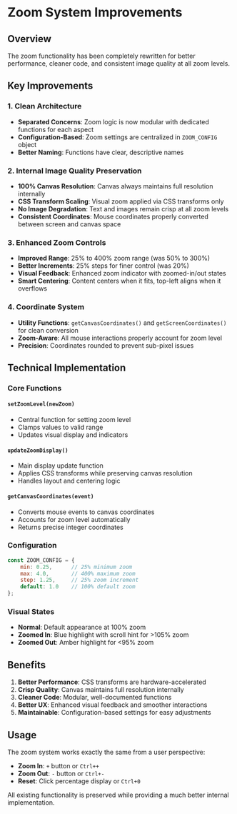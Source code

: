 # Zoom System Improvements

## Overview
The zoom functionality has been completely rewritten for better performance, cleaner code, and consistent image quality at all zoom levels.

## Key Improvements

### 1. **Clean Architecture**
- **Separated Concerns**: Zoom logic is now modular with dedicated functions for each aspect
- **Configuration-Based**: Zoom settings are centralized in `ZOOM_CONFIG` object
- **Better Naming**: Functions have clear, descriptive names

### 2. **Internal Image Quality Preservation**
- **100% Canvas Resolution**: Canvas always maintains full resolution internally
- **CSS Transform Scaling**: Visual zoom applied via CSS transforms only
- **No Image Degradation**: Text and images remain crisp at all zoom levels
- **Consistent Coordinates**: Mouse coordinates properly converted between screen and canvas space

### 3. **Enhanced Zoom Controls**
- **Improved Range**: 25% to 400% zoom range (was 50% to 300%)
- **Better Increments**: 25% steps for finer control (was 20%)
- **Visual Feedback**: Enhanced zoom indicator with zoomed-in/out states
- **Smart Centering**: Content centers when it fits, top-left aligns when it overflows

### 4. **Coordinate System**
- **Utility Functions**: `getCanvasCoordinates()` and `getScreenCoordinates()` for clean conversion
- **Zoom-Aware**: All mouse interactions properly account for zoom level
- **Precision**: Coordinates rounded to prevent sub-pixel issues

## Technical Implementation

### Core Functions

#### `setZoomLevel(newZoom)`
- Central function for setting zoom level
- Clamps values to valid range
- Updates visual display and indicators

#### `updateZoomDisplay()`
- Main display update function
- Applies CSS transforms while preserving canvas resolution
- Handles layout and centering logic

#### `getCanvasCoordinates(event)`
- Converts mouse events to canvas coordinates
- Accounts for zoom level automatically
- Returns precise integer coordinates

### Configuration

```javascript
const ZOOM_CONFIG = {
    min: 0.25,      // 25% minimum zoom
    max: 4.0,       // 400% maximum zoom  
    step: 1.25,     // 25% zoom increment
    default: 1.0    // 100% default zoom
};
```

### Visual States

- **Normal**: Default appearance at 100% zoom
- **Zoomed In**: Blue highlight with scroll hint for >105% zoom
- **Zoomed Out**: Amber highlight for <95% zoom

## Benefits

1. **Better Performance**: CSS transforms are hardware-accelerated
2. **Crisp Quality**: Canvas maintains full resolution internally
3. **Cleaner Code**: Modular, well-documented functions
4. **Better UX**: Enhanced visual feedback and smoother interactions
5. **Maintainable**: Configuration-based settings for easy adjustments

## Usage

The zoom system works exactly the same from a user perspective:
- **Zoom In**: `+` button or `Ctrl++`
- **Zoom Out**: `-` button or `Ctrl+-`
- **Reset**: Click percentage display or `Ctrl+0`

All existing functionality is preserved while providing a much better internal implementation.
